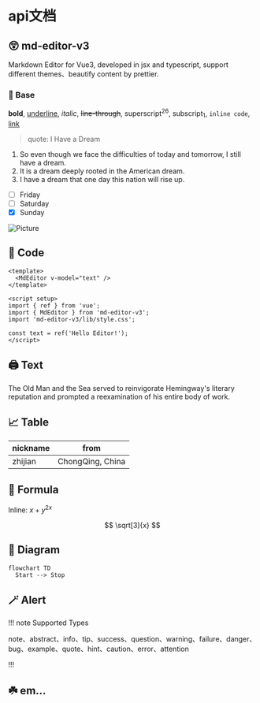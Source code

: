 # api文档

## 😲 md-editor-v3

Markdown Editor for Vue3, developed in jsx and typescript, support different themes、beautify content by prettier.

### 🤖 Base

**bold**, <u>underline</u>, _italic_, ~~line-through~~, superscript<sup>26</sup>, subscript<sub>1</sub>, `inline code`, [link](https://imzbf.cc)

> quote: I Have a Dream

1. So even though we face the difficulties of today and tomorrow, I still have a dream.
2. It is a dream deeply rooted in the American dream.
3. I have a dream that one day this nation will rise up.

- [ ] Friday
- [ ] Saturday
- [x] Sunday

![Picture](https://imzbf.github.io/md-editor-rt/imgs/mark_emoji.gif)

## 🤗 Code

```vue
<template>
  <MdEditor v-model="text" />
</template>

<script setup>
import { ref } from 'vue';
import { MdEditor } from 'md-editor-v3';
import 'md-editor-v3/lib/style.css';

const text = ref('Hello Editor!');
</script>
```

## 🖨 Text

The Old Man and the Sea served to reinvigorate Hemingway's literary reputation and prompted a reexamination of his entire body of work.

## 📈 Table

| nickname | from             |
| -------- | ---------------- |
| zhijian  | ChongQing, China |

## 📏 Formula

Inline: $x+y^{2x}$

$$
\sqrt[3]{x}
$$

## 🧬 Diagram

```mermaid
flowchart TD
  Start --> Stop
```

## 🪄 Alert

!!! note Supported Types

note、abstract、info、tip、success、question、warning、failure、danger、bug、example、quote、hint、caution、error、attention

!!!

## ☘️ em...

